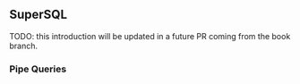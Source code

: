 ## SuperSQL

TODO: this introduction will be updated in a future PR coming from the book branch.

### Pipe Queries

